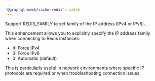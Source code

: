 ```yaml
---
'@graphql-mesh/cache-redis': patch
---
```


Support REDIS_FAMILY to set family of the IP address (IPv4 or IPv6).

This enhancement allows you to explicitly specify the IP address family when connecting to Redis instances:
- 4: Force IPv4
- 6: Force IPv6
- 0: Automatic (default)

This is particularly useful in network environments where specific IP protocols are required or when troubleshooting connection issues.
